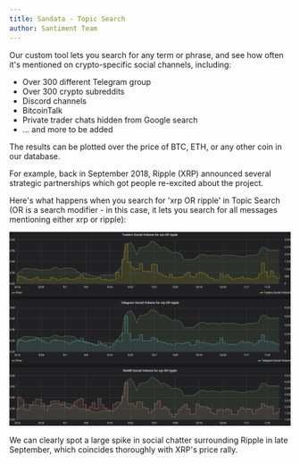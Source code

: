 ```yaml
---
title: Sandata - Topic Search
author: Santiment Team
---
```


Our custom tool lets you search for any term or phrase, and see how
often it's mentioned on crypto-specific social channels, including:

-   Over 300 different Telegram group
-   Over 300 crypto subreddits
-   Discord channels
-   BitcoinTalk
-   Private trader chats hidden from Google search
-   ... and more to be added

The results can be plotted over the price of BTC, ETH, or any other coin
in our database.

For example, back in September 2018, Ripple (XRP) announced several
strategic partnerships which got people re-excited about the project.

Here's what happens when you search for 'xrp OR ripple' in Topic Search
(OR is a search modifier - in this case, it lets you search for all
messages mentioning either xrp or ripple):

![](9.png)

We can clearly spot a large spike in social chatter surrounding Ripple
in late September, which coincides thoroughly with XRP's price rally.
